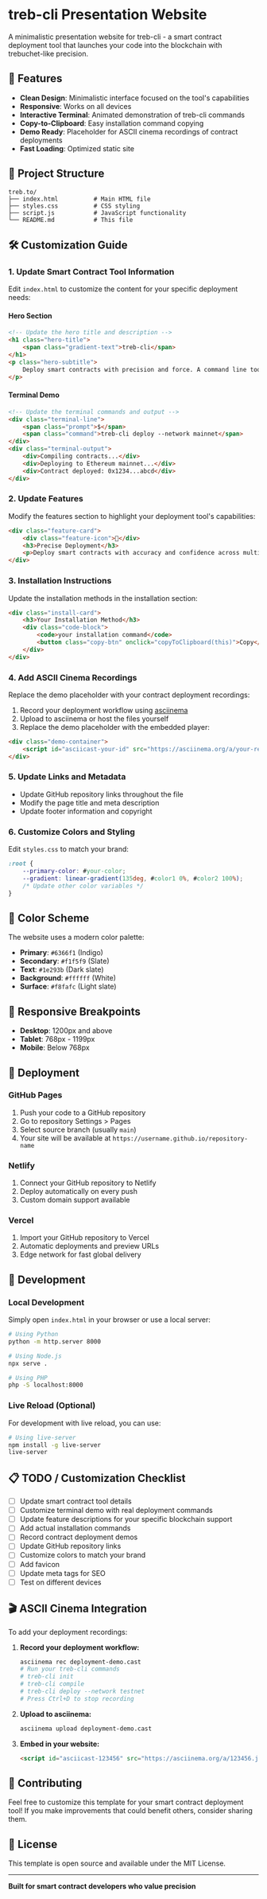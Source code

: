 # treb-cli Presentation Website

A minimalistic presentation website for treb-cli - a smart contract deployment tool that launches your code into the blockchain with trebuchet-like precision.

## 🚀 Features

- **Clean Design**: Minimalistic interface focused on the tool's capabilities
- **Responsive**: Works on all devices
- **Interactive Terminal**: Animated demonstration of treb-cli commands
- **Copy-to-Clipboard**: Easy installation command copying
- **Demo Ready**: Placeholder for ASCII cinema recordings of contract deployments
- **Fast Loading**: Optimized static site

## 📁 Project Structure

```
treb.to/
├── index.html          # Main HTML file
├── styles.css          # CSS styling
├── script.js           # JavaScript functionality
└── README.md           # This file
```

## 🛠️ Customization Guide

### 1. Update Smart Contract Tool Information

Edit `index.html` to customize the content for your specific deployment needs:

#### Hero Section
```html
<!-- Update the hero title and description -->
<h1 class="hero-title">
    <span class="gradient-text">treb-cli</span>
</h1>
<p class="hero-subtitle">
    Deploy smart contracts with precision and force. A command line tool for launching your code into the blockchain with trebuchet-like accuracy.
</p>
```

#### Terminal Demo
```html
<!-- Update the terminal commands and output -->
<div class="terminal-line">
    <span class="prompt">$</span>
    <span class="command">treb-cli deploy --network mainnet</span>
</div>
<div class="terminal-output">
    <div>Compiling contracts...</div>
    <div>Deploying to Ethereum mainnet...</div>
    <div>Contract deployed: 0x1234...abcd</div>
</div>
```

### 2. Update Features

Modify the features section to highlight your deployment tool's capabilities:

```html
<div class="feature-card">
    <div class="feature-icon">🎯</div>
    <h3>Precise Deployment</h3>
    <p>Deploy smart contracts with accuracy and confidence across multiple blockchain networks.</p>
</div>
```

### 3. Installation Instructions

Update the installation methods in the installation section:

```html
<div class="install-card">
    <h3>Your Installation Method</h3>
    <div class="code-block">
        <code>your installation command</code>
        <button class="copy-btn" onclick="copyToClipboard(this)">Copy</button>
    </div>
</div>
```

### 4. Add ASCII Cinema Recordings

Replace the demo placeholder with your contract deployment recordings:

1. Record your deployment workflow using [asciinema](https://asciinema.org/)
2. Upload to asciinema or host the files yourself
3. Replace the demo placeholder with the embedded player:

```html
<div class="demo-container">
    <script id="asciicast-your-id" src="https://asciinema.org/a/your-recording-id.js" async></script>
</div>
```

### 5. Update Links and Metadata

- Update GitHub repository links throughout the file
- Modify the page title and meta description
- Update footer information and copyright

### 6. Customize Colors and Styling

Edit `styles.css` to match your brand:

```css
:root {
    --primary-color: #your-color;
    --gradient: linear-gradient(135deg, #color1 0%, #color2 100%);
    /* Update other color variables */
}
```

## 🎨 Color Scheme

The website uses a modern color palette:

- **Primary**: `#6366f1` (Indigo)
- **Secondary**: `#f1f5f9` (Slate)
- **Text**: `#1e293b` (Dark slate)
- **Background**: `#ffffff` (White)
- **Surface**: `#f8fafc` (Light slate)

## 📱 Responsive Breakpoints

- **Desktop**: 1200px and above
- **Tablet**: 768px - 1199px
- **Mobile**: Below 768px

## 🚀 Deployment

### GitHub Pages

1. Push your code to a GitHub repository
2. Go to repository Settings > Pages
3. Select source branch (usually `main`)
4. Your site will be available at `https://username.github.io/repository-name`

### Netlify

1. Connect your GitHub repository to Netlify
2. Deploy automatically on every push
3. Custom domain support available

### Vercel

1. Import your GitHub repository to Vercel
2. Automatic deployments and preview URLs
3. Edge network for fast global delivery

## 🔧 Development

### Local Development

Simply open `index.html` in your browser or use a local server:

```bash
# Using Python
python -m http.server 8000

# Using Node.js
npx serve .

# Using PHP
php -S localhost:8000
```

### Live Reload (Optional)

For development with live reload, you can use:

```bash
# Using live-server
npm install -g live-server
live-server
```

## 📋 TODO / Customization Checklist

- [ ] Update smart contract tool details
- [ ] Customize terminal demo with real deployment commands
- [ ] Update feature descriptions for your specific blockchain support
- [ ] Add actual installation commands
- [ ] Record contract deployment demos
- [ ] Update GitHub repository links
- [ ] Customize colors to match your brand
- [ ] Add favicon
- [ ] Update meta tags for SEO
- [ ] Test on different devices

## 🎬 ASCII Cinema Integration

To add your deployment recordings:

1. **Record your deployment workflow:**
   ```bash
   asciinema rec deployment-demo.cast
   # Run your treb-cli commands
   # treb-cli init
   # treb-cli compile
   # treb-cli deploy --network testnet
   # Press Ctrl+D to stop recording
   ```

2. **Upload to asciinema:**
   ```bash
   asciinema upload deployment-demo.cast
   ```

3. **Embed in your website:**
   ```html
   <script id="asciicast-123456" src="https://asciinema.org/a/123456.js" async></script>
   ```

## 🤝 Contributing

Feel free to customize this template for your smart contract deployment tool! If you make improvements that could benefit others, consider sharing them.

## 📄 License

This template is open source and available under the MIT License.

---

**Built for smart contract developers who value precision** 